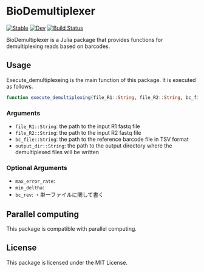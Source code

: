 # BioDemultiplexer
[![Stable](https://img.shields.io/badge/docs-stable-blue.svg)](https://I-Mihara.github.io/BioDemultiplexer.jl/stable/)
[![Dev](https://img.shields.io/badge/docs-dev-blue.svg)](https://I-Mihara.github.io/BioDemultiplexer.jl/dev/)
[![Build Status](https://github.com/I-Mihara/BioDemultiplexer.jl/actions/workflows/CI.yml/badge.svg?branch=main)](https://github.com/I-Mihara/BioDemultiplexer.jl/actions/workflows/CI.yml?query=branch%3Amain)

BioDemultiplexer is a Julia package that provides functions for demultiplexing reads based on barcodes.
## Usage
Execute_demultiplexeing is the main function of this package. It is executed as follows.
```julia
function execute_demultiplexing(file_R1::String, file_R2::String, bc_file::String, output_dir::String)
```
### Arguments
* `file_R1::String`: the path to the input R1 fastq file
* `file_R2::String`: the path to the input R2 fastq file
* `bc_file::String`: the path to the reference barcode file in TSV format
* `output_dir::String`: the path to the output directory where the demultiplexed files will be written
### Optional Arguments
* `max_error_rate`: 
* `min_deltha`: 
* `bc_rev`: 
・単一ファイルに関して書く
## Parallel computing
This package is compatible with parallel computing.
## License
This package is licensed under the MIT License.